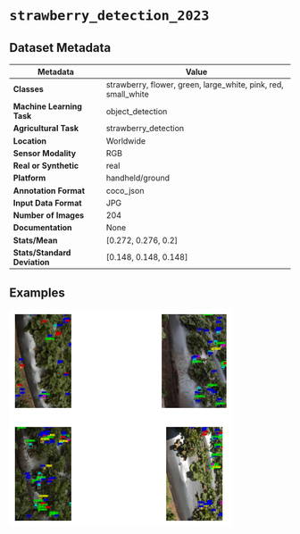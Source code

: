 
# `strawberry_detection_2023`

## Dataset Metadata

| Metadata | Value |
| --- | --- |
| **Classes** | strawberry, flower, green, large_white, pink, red, small_white |
| **Machine Learning Task** | object_detection |
| **Agricultural Task** | strawberry_detection |
| **Location** | Worldwide |
| **Sensor Modality** | RGB |
| **Real or Synthetic** | real |
| **Platform** | handheld/ground |
| **Annotation Format** | coco_json |
| **Input Data Format** | JPG |
| **Number of Images** | 204 |
| **Documentation** | None |
| **Stats/Mean** | [0.272, 0.276, 0.2] |
| **Stats/Standard Deviation** | [0.148, 0.148, 0.148] |


## Examples

![Example Images for strawberry_detection_2023](https://github.com/Project-AgML/AgML/blob/main/docs/sample_images/strawberry_detection_2023_examples.png)
